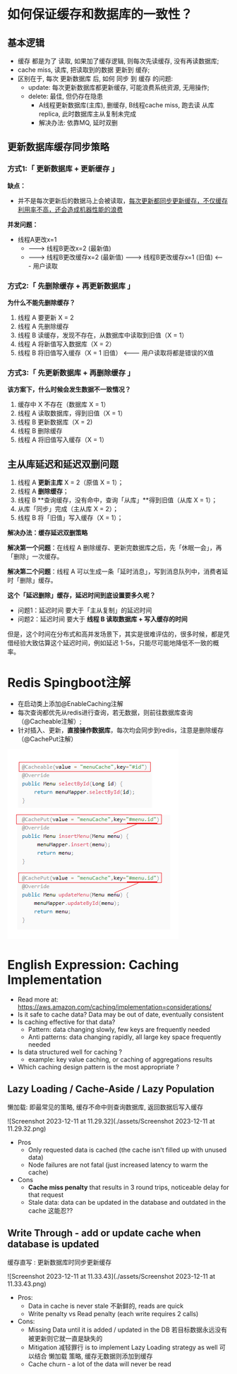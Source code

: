 # 如何保证缓存和数据库的一致性？

## 基本逻辑

- 缓存 都是为了 读取, 如果加了缓存逻辑, 则每次先读缓存, 没有再读数据库;
- cache miss, 读库, 把读取到的数据 更新到 缓存;
- 区别在于, 每次 更新数据库 后, 如何 同步 到 缓存 的问题:
  - update: 每次更新数据库都更新缓存, 可能浪费系统资源, 无用操作;
  - delete: 最佳, 但仍存在隐患
    - A线程更新数据库(主库), 删缓存, B线程cache miss, 跑去读 从库replica, 此时数据库主从复制未完成
    - 解决办法: 依靠MQ, 延时双删



## 更新数据库缓存同步策略

### 方式1:「 更新数据库 + 更新缓存 」

**缺点：**

- 并不是每次更新后的数据马上会被读取，<u>每次更新都同步更新缓存，不仅缓存利用率不高，还会造成机器性能的浪费</u>

**并发问题：**

- 线程A更改x=1 
  - ---> 线程B更改x=2 (最新值) 
  - ---> 线程B更改缓存x=2 (最新值) ---> 线程B更改缓存x=1 (旧值) <--- 用户读取



### 方式2:「 先删除缓存 + 再更新数据库 」

**为什么不能先删除缓存？**

1. 线程 A 要更新 X = 2
2. 线程 A 先删除缓存
3. 线程 B 读缓存，发现不存在，从数据库中读取到旧值（X = 1）
4. 线程 A 将新值写入数据库（X = 2）
5. 线程 B 将旧值写入缓存（X = 1 旧值） <--- 用户读取将都是错误的X值



### 方式3:「  先更新数据库 + 再删除缓存  」

**该方案下，什么时候会发生数据不一致情况？**

1. 缓存中 X 不存在（数据库 X = 1）
2. 线程 A 读取数据库，得到旧值（X = 1）
3. 线程 B 更新数据库（X = 2)
4. 线程 B 删除缓存
5. 线程 A 将旧值写入缓存（X = 1）



## 主从库延迟和延迟双删问题

1. 线程 A **更新主库**  X = 2（原值 X = 1）；
2. 线程 A **删除缓存**；
3. 线程 B **查询缓存，没有命中，查询「从库」**得到旧值（从库 X = 1）；
4. 从库「同步」完成（主从库 X = 2）；
5. 线程 B 将「旧值」写入缓存（X = 1）；



**解决办法：缓存延迟双删策略**

**解决第一个问题**：在线程 A 删除缓存、更新完数据库之后，先「休眠一会」，再「删除」一次缓存。

**解决第二个问题**：线程 A 可以生成一条「延时消息」，写到消息队列中，消费者延时「删除」缓存。



**这个「延迟删除」缓存，延迟时间到底设置要多久呢？**

- 问题1：延迟时间 要大于「主从复制」的延迟时间
- 问题2：延迟时间 要大于 **线程 B 读取数据库 + 写入缓存的时间**

但是，这个时间在分布式和高并发场景下，其实是很难评估的，很多时候，都是凭借经验大致估算这个延迟时间，例如延迟 1-5s，只能尽可能地降低不一致的概率。



# Redis Spingboot注解

- 在启动类上添加@EnableCaching注解
- 每次查询都优先从redis进行查询，若无数据，则前往数据库查询（@Cacheable注解）;
- 针对插入、更新，**直接操作数据库**，每次均会同步到redis，注意是删除缓存（@CachePut注解）

![image](./assets/image.png)

# English Expression: Caching Implementation

- ﻿﻿Read more at: https://aws.amazon.com/caching/implementation=considerations/
- ﻿﻿Is it safe to cache data? Data may be out of date, eventually consistent
- ﻿﻿Is caching effective for that data?
    - ﻿﻿Pattern: data changing slowly, few keys are frequently needed
    - ﻿﻿Anti patterns: data changing rapidly, all large key space frequently needed
- ﻿﻿Is data structured well for caching ?
    - ﻿﻿example: key value caching, or caching of aggregations results
- ﻿﻿Which caching design pattern is the most appropriate ?



## Lazy Loading / Cache-Aside / Lazy Population

懒加载: 即最常见的策略, 缓存不命中则查询数据库, 返回数据后写入缓存

![Screenshot 2023-12-11 at 11.29.32](./assets/Screenshot 2023-12-11 at 11.29.32.png)

- Pros
  - ﻿﻿Only requested data is cached (the cache isn't filled up with unused data)
  - ﻿﻿Node failures are not fatal (just increased latency to warm the cache)
- Cons
  - ﻿﻿**Cache miss penalty** that results in 3 round trips, noticeable delay for that request
  - ﻿﻿Stale data: data can be updated in the database and outdated in the cache 这能忍??



## Write Through - add or update cache when database is updated

缓存直写 : 更新数据库时同步更新缓存

![Screenshot 2023-12-11 at 11.33.43](./assets/Screenshot 2023-12-11 at 11.33.43.png)

- Pros:
  - ﻿﻿Data in cache is never stale 不新鲜的, reads are quick
  - ﻿﻿Write penalty vs Read penalty (each write requires 2 calls)
- Cons:
  - ﻿﻿Missing Data until it is added / updated in the DB 若目标数据永远没有被更新则它就一直是缺失的
  - ﻿﻿Mitigation 减轻罪行 is to implement Lazy Loading strategy as well 可以结合 懒加载 策略, 缓存无数据则添加到缓存
  - ﻿﻿Cache churn - a lot of the data will never be read
